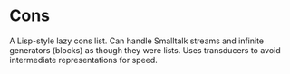 # Cons
A Lisp-style lazy cons list. Can handle Smalltalk streams and infinite generators (blocks) as though they were lists. Uses transducers to avoid intermediate representations for speed.
